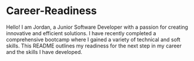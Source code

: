 # Career-Readiness
Hello! I am Jordan, a Junior Software Developer with a passion for creating innovative and efficient solutions. I have recently completed a comprehensive bootcamp where I gained a variety of technical and soft skills. This README outlines my readiness for the next step in my career and the skills I have developed.
